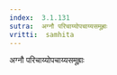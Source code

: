 ```yaml
---
index:  3.1.131
sutra:  अग्नौ परिचाय्योपचाय्यसमूह्राः
vritti:  samhita 
---
```


अग्नौ परिचाय्योपचाय्यसमूह्राः

